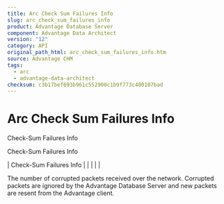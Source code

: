 ```yaml
---
title: Arc Check Sum Failures Info
slug: arc_check_sum_failures_info
product: Advantage Database Server
component: Advantage Data Architect
version: "12"
category: API
original_path_html: arc_check_sum_failures_info.htm
source: Advantage CHM
tags:
  - arc
  - advantage-data-architect
checksum: c3b17bef693b961c552900c1b9f773c480107bad
---
```


# Arc Check Sum Failures Info

Check-Sum Failures Info

Check-Sum Failures Info

| Check-Sum Failures Info |  |  |  |  |

The number of corrupted packets received over the network. Corrupted packets are ignored by the Advantage Database Server and new packets are resent from the Advantage client.
